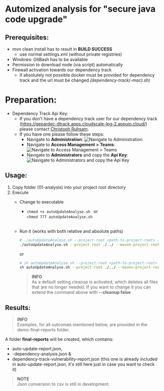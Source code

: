 # Automized analysis for "secure java code upgrade"

## Prerequisites:
* mvn clean install has to result in **BUILD SUCCESS**
  * use normal settings.xml (without private registries)
* Windows: GitBash has to be available
* Permission to download node (via script) automatically
* Firewall activation towards our dependency track
  * if absolutely not possible docker must be provided for dependency track and the url must be changed *(dependency-track(-mac).sh)*

# Preparation:
* Dependency Track Api Key:
  * If you don't have a dependency track user for our dependency track (https://gepardec-dtrack.apps.cloudscale-lpg-2.appuio.cloud/) please contact [Christoph Ruhsam](mailto:christoph.ruhsam@gepardec.com).
  * If you have one please follow these steps:
    * Navigate to **Administration**:
      ![Navigate to Administration](../img/administration.png)
    * Navigate to **Access Management > Teams**:
      ![Navigate to Access Management > Teams](../img/teams.png)
    * Navigate to **Administrators** and copy the **Api Key**:
      ![Navigate to Administrators and copy the Api Key](../img/apikey.png)

## Usage:
1. Copy folder (01-analysis) into your project root directory
2. Execute
   * Change to executable
     * ```chmod +x autoUpdateAnalyse.sh ``` or <br>
       ```chmod 777 autoUpdateAnalyse.sh```<br><br>

   * Run it (works with both relative and absolute paths)
     ```bash
     # ./autoUpdateAnalyse.sh --project-root <path-to-project-root> --maven-project-root <path-to-maven-project-root> --dependency-track-api-key <dependency-track-api-key>
     ./autoUpdateAnalyse.sh --project-root ./../ --maven-project-root ./../ --dependency-track-api-key testapikey
     ```
     or
     ```bash 
     # sh autoUpdateAnalyse.sh --project-root <path-to-project-root> --maven-project-root <path-to-maven-project-root> --dependency-track-api-key <dependency-track-api-key>
     sh autoUpdateAnalyse.sh --project-root ./../ --maven-project-root ./../ --dependency-track-api-key testapikey
     ```
     
     > **INFO** <br>
     As a default setting cleanup is activated, which deletes all files that are no longer needed. If you want to change it you can extend the command above with **--cleanup false**
     
## Results:
> **INFO** <br>
    Examples, for all outcomes mentioned below, are provided in the demo-final-reports folder.

A folder **final-reports** will be created, which contains:
* auto-update-report.json,
* *<module-name>* -dependency-analysis.json &
* dependency-track-vulnerability-report.json (this one is already included in auto-update-report.json, it's still here just in case you want to check it)

> **NOTE** <br>
> Json conversion to csv is still in development.

